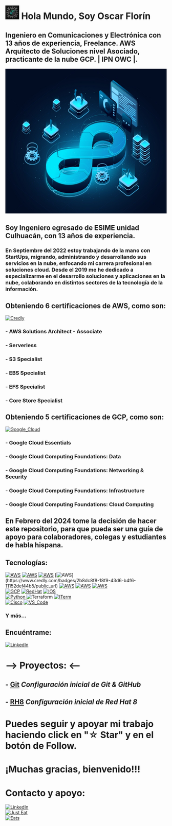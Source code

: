 # ![huitzi](./imagenes/IMG_0680.JPG)   Hola Mundo, Soy  Oscar Florín 
## Ingeniero en Comunicaciones y Electrónica con 13 años de experiencia, Freelance. AWS Arquitecto de Soluciones nivel Asociado, practicante de la nube GCP. | IPN OWC |.

<!-- ![https://github.com/OscarFlorin](./imagenes/isometric-devops-illustration_52683-84175.jpg width="200" height="200") -->

<img src="./imagenes/isometric-devops-illustration_52683-84175.jpg" width="900" height="450">


<!-- ![GitHub Followers](https://img.shields.io/github/followers/OscarFlorinC?style=social)
![GitHub Followers](https://img.shields.io/github/stars/OscarFlorinC?style=social) -->

## Soy Ingeniero egresado de ESIME unidad Culhuacán, con 13 años de experiencia.

### En Septiembre del 2022 estoy trabajando de la mano con StartUps, migrando, administrando y desarrollando sus servicios en la nube, enfocando mi carrera profesional en soluciones cloud. Desde el 2019 me he dedicado a especializarme en el desarrollo soluciones y aplicaciones en la nube, colaborando en distintos sectores de la tecnología de la información. 

## Obteniendo 6 certificaciones de AWS, como son:

[![Credly](https://img.shields.io/badge/Credly-FF9900?style=for-the-badge&logo=Credly&logoColor=white&labelColor=101010)](https://www.credly.com/badges/2b8dc8f8-18f9-43d6-b4f6-11152def44b5/public_url)
### - AWS Solutions Architect - Associate
### - Serverless
### - S3 Specialist
### - EBS Specialist
### - EFS Specialist
### - Core Store Specialist

## Obteniendo 5 certificaciones de GCP, como son:

[![Google_Cloud](https://img.shields.io/badge/Google_Cloud_Skills_Boost-4285F4?style=for-the-badge&logo=googlecloud&logoColor=white&labelColor=101010)](https://www.cloudskillsboost.google/public_profiles/9b348f67-6d7e-4ff3-8dd0-c511bd50a191)
### - Google Cloud Essentials
### - Google Cloud Computing Foundations: Data
### - Google Cloud Computing Foundations: Networking & Security
### - Google Cloud Computing Foundations: Infrastructure
### - Google Cloud Computing Foundations: Cloud Computing

## En Febrero del 2024 tome la decisión de hacer este repositorio, para que pueda ser una guía de apoyo para colaboradores, colegas y estudiantes de habla hispana.


## Tecnologías:
[![AWS](https://img.shields.io/badge/Amazon_Web_Services-FF9900?style=for-the-badge&logo=amazon-aws&logoColor=white&labelColor=101010)](https://www.credly.com/badges/59ba76d5-895c-4b64-be4b-67acc873bdfc/public_url)
[![AWS](https://img.shields.io/badge/Solutions_Architect_associate_Certified-FF9900?style=for-the-badge&logo=amazon-aws&logoColor=white&labelColor=101010)](https://www.credly.com/badges/2b8dc8f8-18f9-43d6-b4f6-11152def44b5/public_url)
[![AWS](https://img.shields.io/badge/Serverless-FA7343?style=for-the-badge&logo=amazon-aws&logoColor=white&labelColor=101010)](https://www.credly.com/badges/8acd01d2-c0ce-4ac2-95ed-3bf1cbf88fef/public_url)
[![AWS](https://img.shields.io/badge/Data_Bases_(SQL_&_NoSQL)-1575F9?style=for-the-badge&logo=amazon-aws&logoColor=white&labelColor=101010)](https://www.credly.com/badges/2b8dc8f8-18f9-43d6-b4f6-11152def44b5/public_url)
[![AWS](https://img.shields.io/badge/Storage_Core-232F3E?style=for-the-badge&logo=amazon-aws&logoColor=white&labelColor=101010)](https://www.credly.com/badges/e1887bb1-54f9-4f3a-858c-41ffd5500186/public_url)
[![AWS](https://img.shields.io/badge/Network_&_CDN-232F3E?style=for-the-badge&logo=amazon-aws&logoColor=white&labelColor=101010)](https://www.credly.com/badges/2b8dc8f8-18f9-43d6-b4f6-11152def44b5/public_url)
[![AWS](https://img.shields.io/badge/Security_and_Compliance-blue?style=for-the-badge&logo=amazon-aws&logoColor=white&labelColor=101010)](https://www.credly.com/badges/2b8dc8f8-18f9-43d6-b4f6-11152def44b5/public_url)
</br>
[![GCP](https://img.shields.io/badge/Google_Cloud-4285F4?style=for-the-badge&logo=googlecloud&logoColor=white&labelColor=101010)](https://www.cloudskillsboost.google/public_profiles/9b348f67-6d7e-4ff3-8dd0-c511bd50a191)
[![RedHat](https://img.shields.io/badge/Red%20Hat-EE0000?style=for-the-badge&logo=redhat&logoColor=white&labelColor=101010)]()
[![IOS](https://img.shields.io/badge/Ventura-000000?style=for-the-badge&logo=ios&logoColor=white&labelColor=101010)]()
</br>
[![Python](https://img.shields.io/badge/Python-black?style=for-the-badge&logo=python&logoColor=white&labelColor=101010)]()
![Terraform](https://img.shields.io/badge/terraform-%235835CC.svg?style=for-the-badge&logo=terraform&logoColor=white)
[![ITerm](https://img.shields.io/badge/iTerm-000000?style=for-the-badge&logo=iterm2&logoColor=white&labelColor=101010)]()
</br>
[![Cisco](https://img.shields.io/badge/Intro_to_Cybersec-%23049fd9.svg?style=for-the-badge&logo=cisco&logoColor=black)](https://www.credly.com/badges/9a5782a3-0147-4e41-8f29-12538896b6b9/public_url)
[![VS_Code](https://img.shields.io/badge/VS_Code-0078D4?style=for-the-badge&logo=visual%20studio%20code&logoColor=white&labelColor=101010)]()
</br>

### Y más...

## Encuéntrame:

[![LinkedIn](https://img.shields.io/badge/Oscar_Florin-0077B5?style=for-the-badge&logo=linkedin&logoColor=white&labelColor=101010)](https://www.linkedin.com/in/oscarflorincontreras)


# --> Proyectos: <--

## - [Git](https://github.com/OscarFlorinC/initconf_git_github) ***Configuración inicial de Git & GitHub***
## - [RH8](https://github.com/OscarFlorinC/initconf_rh8) ***Configuración inicial de Red Hat 8***
<!-- ## - Programación en Python para principiantes -->

# Puedes seguir y apoyar mi trabajo haciendo click en "☆ Star" y en el botón de Follow.
# ¡Muchas gracias, bienvenido!!!

# Contacto y apoyo:

[![LinkedIn](https://img.shields.io/badge/Oscar_Florin-0077B5?style=for-the-badge&logo=linkedin&logoColor=white&labelColor=101010)](https://www.linkedin.com/in/oscarflorincontreras)
<br>[![Just Eat](https://img.shields.io/badge/Donaciones_para_tacos_🌮🌮🌮-7A1FA2?style=for-the-badge&logo=aiqfome&logoColor=white)](https://paypal.me/OscarFlorin?country.x=MX&locale.x=es_XC)
<br>[![Eats](https://img.shields.io/badge/Donaciones_alimento_para_gatos🐈🐈-black?style=for-the-badge&logo=uber-eats&logoColor=green)](https://paypal.me/OscarFlorin?country.x=MX&locale.x=es_XC)</br>
